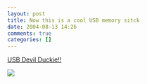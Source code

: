 ```yaml
---
layout: post
title: Now this is a cool USB memory sitck
date: 2004-08-13 14:26
comments: true
categories: []
---
```

<a href="http://www.thinkgeek.com/gadgets/electronic/6a29/">USB Devil Duckie!!</a>

<img src="http://www.thinkgeek.com/images/products/front/devil-duckie.jpg">
